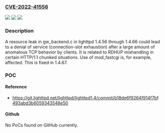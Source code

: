 ### [CVE-2022-41556](https://cve.mitre.org/cgi-bin/cvename.cgi?name=CVE-2022-41556)
![](https://img.shields.io/static/v1?label=Product&message=n%2Fa&color=blue)
![](https://img.shields.io/static/v1?label=Version&message=n%2Fa&color=blue)
![](https://img.shields.io/static/v1?label=Vulnerability&message=n%2Fa&color=brighgreen)

### Description

A resource leak in gw_backend.c in lighttpd 1.4.56 through 1.4.66 could lead to a denial of service (connection-slot exhaustion) after a large amount of anomalous TCP behavior by clients. It is related to RDHUP mishandling in certain HTTP/1.1 chunked situations. Use of mod_fastcgi is, for example, affected. This is fixed in 1.4.67.

### POC

#### Reference
- https://git.lighttpd.net/lighttpd/lighttpd1.4/commit/b18de6f9264f914f7bf493abd3b6059343548e50

#### Github
No PoCs found on GitHub currently.

